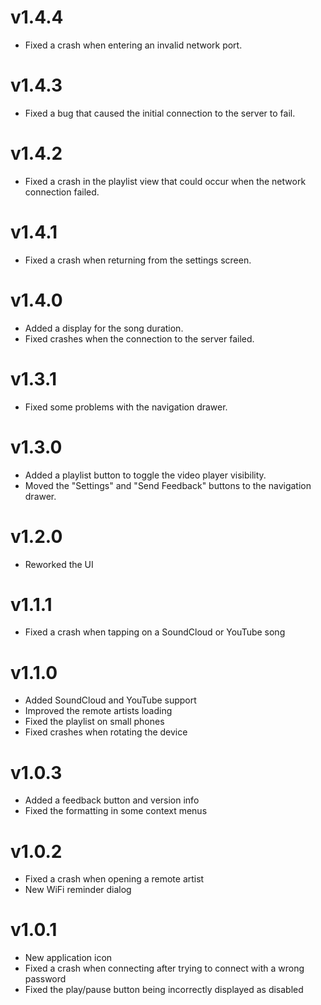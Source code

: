 # v1.4.4
- Fixed a crash when entering an invalid network port.

# v1.4.3
- Fixed a bug that caused the initial connection to the server to fail.

# v1.4.2
- Fixed a crash in the playlist view that could occur when the network connection failed.

# v1.4.1
- Fixed a crash when returning from the settings screen.

# v1.4.0
- Added a display for the song duration.
- Fixed crashes when the connection to the server failed.

# v1.3.1
- Fixed some problems with the navigation drawer.

# v1.3.0
- Added a playlist button to toggle the video player visibility.
- Moved the "Settings" and "Send Feedback" buttons to the navigation drawer.

# v1.2.0
- Reworked the UI

# v1.1.1
- Fixed a crash when tapping on a SoundCloud or YouTube song

# v1.1.0
- Added SoundCloud and YouTube support
- Improved the remote artists loading
- Fixed the playlist on small phones
- Fixed crashes when rotating the device

# v1.0.3
- Added a feedback button and version info
- Fixed the formatting in some context menus

# v1.0.2
- Fixed a crash when opening a remote artist
- New WiFi reminder dialog

# v1.0.1

- New application icon
- Fixed a crash when connecting after trying to connect with a wrong password
- Fixed the play/pause button being incorrectly displayed as disabled
